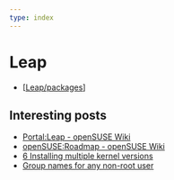 ```yaml
---
type: index
---
```


# Leap

- [[Leap/packages]]

## Interesting posts

- [Portal:Leap - openSUSE Wiki](https://en.opensuse.org/Portal:Leap)
- [openSUSE:Roadmap - openSUSE Wiki](https://en.opensuse.org/openSUSE:Roadmap)
- [6 Installing multiple kernel versions](https://doc.opensuse.org/documentation/leap/reference/single-html/book-reference/index.html#cha-tuning-multikernel)
- [Group names for any non-root user](https://forums.opensuse.org/t/group-names-for-any-non-root-user/104835)

[//begin]: # "Autogenerated link references for markdown compatibility"
[Leap/packages]: packages.md "Leap Package Management"
[//end]: # "Autogenerated link references"
